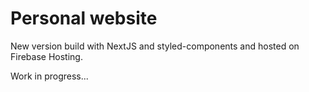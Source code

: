 # Personal website

New version build with NextJS and styled-components and hosted on Firebase Hosting.

Work in progress...

